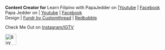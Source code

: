 
**Content Creator for** 
Learn Filipino with PapaJedder on |[Youtube](https://www.youtube.com/channel/UCd2GYeVAsuDE-qUdxtUEs8A) | [Facebook](https://fb.me/letsfilipino)   
Papa Jedder on | [Youtube](https://goo.gl/xMXzkL) | [Facebook](https://fb.me/papajedder)    
Design | [Fundr by Customthread](https://fundr.customthread.com/papajedder) | [Redbubble](https://www.redbubble.com/people/papajedder/portfolio)    

Check Me Out on [Instagram/IGTV](https://goo.gl/vMdQeZ)


<a href='https://ko-fi.com/D1D4IP34' target='_blank'><img height='36' style='border:0px;height:36px;' src='https://az743702.vo.msecnd.net/cdn/kofi2.png?v=0' border='0' alt='Buy Me a Coffee at ko-fi.com' /></a>

